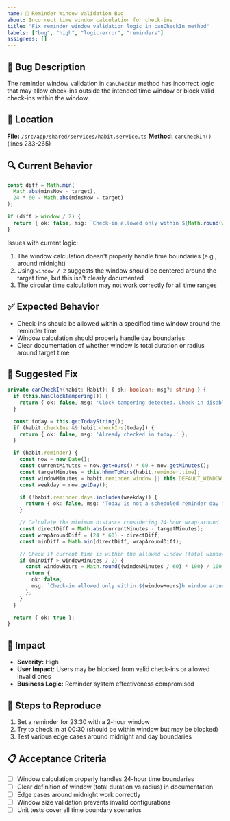 ```yaml
---
name: 🐛 Reminder Window Validation Bug
about: Incorrect time window calculation for check-ins
title: "Fix reminder window validation logic in canCheckIn method"
labels: ["bug", "high", "logic-error", "reminders"]
assignees: []
---
```


## 🐛 Bug Description

The reminder window validation in `canCheckIn` method has incorrect logic that may allow check-ins outside the intended time window or block valid check-ins within the window.

## 📍 Location

**File:** `/src/app/shared/services/habit.service.ts`
**Method:** `canCheckIn()` (lines 233-265)

## 🔍 Current Behavior

```typescript
const diff = Math.min(
  Math.abs(minsNow - target),
  24 * 60 - Math.abs(minsNow - target)
);

if (diff > window / 2) {
  return { ok: false, msg: `Check-in allowed only within ${Math.round(window / 60 * 100) / 100}h window around reminder.` };
}
```

Issues with current logic:
1. The window calculation doesn't properly handle time boundaries (e.g., around midnight)
2. Using `window / 2` suggests the window should be centered around the target time, but this isn't clearly documented
3. The circular time calculation may not work correctly for all time ranges

## ✅ Expected Behavior

- Check-ins should be allowed within a specified time window around the reminder time
- Window calculation should properly handle day boundaries
- Clear documentation of whether window is total duration or radius around target time

## 🔧 Suggested Fix

```typescript
private canCheckIn(habit: Habit): { ok: boolean; msg?: string } {
  if (this.hasClockTampering()) {
    return { ok: false, msg: 'Clock tampering detected. Check-in disabled.' };
  }

  const today = this.getTodayString();
  if (habit.checkIns && habit.checkIns[today]) {
    return { ok: false, msg: 'Already checked in today.' };
  }

  if (habit.reminder) {
    const now = new Date();
    const currentMinutes = now.getHours() * 60 + now.getMinutes();
    const targetMinutes = this.hhmmToMins(habit.reminder.time);
    const windowMinutes = habit.reminder.window || this.DEFAULT_WINDOW_MIN;
    const weekday = now.getDay();

    if (!habit.reminder.days.includes(weekday)) {
      return { ok: false, msg: 'Today is not a scheduled reminder day for this habit.' };
    }

    // Calculate the minimum distance considering 24-hour wrap-around
    const directDiff = Math.abs(currentMinutes - targetMinutes);
    const wrapAroundDiff = (24 * 60) - directDiff;
    const minDiff = Math.min(directDiff, wrapAroundDiff);

    // Check if current time is within the allowed window (total window, not radius)
    if (minDiff > windowMinutes / 2) {
      const windowHours = Math.round((windowMinutes / 60) * 100) / 100;
      return { 
        ok: false, 
        msg: `Check-in allowed only within ${windowHours}h window around ${habit.reminder.time}.` 
      };
    }
  }

  return { ok: true };
}
```

## 🚨 Impact

- **Severity:** High
- **User Impact:** Users may be blocked from valid check-ins or allowed invalid ones
- **Business Logic:** Reminder system effectiveness compromised

## 🧪 Steps to Reproduce

1. Set a reminder for 23:30 with a 2-hour window
2. Try to check in at 00:30 (should be within window but may be blocked)
3. Test various edge cases around midnight and day boundaries

## 📋 Acceptance Criteria

- [ ] Window calculation properly handles 24-hour time boundaries
- [ ] Clear definition of window (total duration vs radius) in documentation
- [ ] Edge cases around midnight work correctly
- [ ] Window size validation prevents invalid configurations
- [ ] Unit tests cover all time boundary scenarios